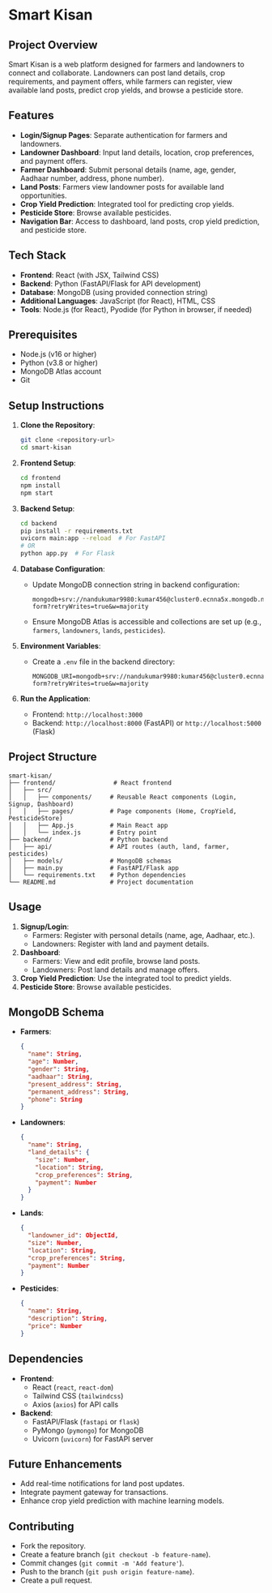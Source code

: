 # Smart Kisan

## Project Overview
Smart Kisan is a web platform designed for farmers and landowners to connect and collaborate. Landowners can post land details, crop requirements, and payment offers, while farmers can register, view available land posts, predict crop yields, and browse a pesticide store.

## Features
- **Login/Signup Pages**: Separate authentication for farmers and landowners.
- **Landowner Dashboard**: Input land details, location, crop preferences, and payment offers.
- **Farmer Dashboard**: Submit personal details (name, age, gender, Aadhaar number, address, phone number).
- **Land Posts**: Farmers view landowner posts for available land opportunities.
- **Crop Yield Prediction**: Integrated tool for predicting crop yields.
- **Pesticide Store**: Browse available pesticides.
- **Navigation Bar**: Access to dashboard, land posts, crop yield prediction, and pesticide store.

## Tech Stack
- **Frontend**: React (with JSX, Tailwind CSS)
- **Backend**: Python (FastAPI/Flask for API development)
- **Database**: MongoDB (using provided connection string)
- **Additional Languages**: JavaScript (for React), HTML, CSS
- **Tools**: Node.js (for React), Pyodide (for Python in browser, if needed)

## Prerequisites
- Node.js (v16 or higher)
- Python (v3.8 or higher)
- MongoDB Atlas account
- Git

## Setup Instructions
1. **Clone the Repository**:
   ```bash
   git clone <repository-url>
   cd smart-kisan
   ```

2. **Frontend Setup**:
   ```bash
   cd frontend
   npm install
   npm start
   ```

3. **Backend Setup**:
   ```bash
   cd backend
   pip install -r requirements.txt
   uvicorn main:app --reload  # For FastAPI
   # OR
   python app.py  # For Flask
   ```

4. **Database Configuration**:
   - Update MongoDB connection string in backend configuration:
     ```
     mongodb+srv://nandukumar9980:kumar456@cluster0.ecnna5x.mongodb.net/student-form?retryWrites=true&w=majority
     ```
   - Ensure MongoDB Atlas is accessible and collections are set up (e.g., `farmers`, `landowners`, `lands`, `pesticides`).

5. **Environment Variables**:
   - Create a `.env` file in the backend directory:
     ```
     MONGODB_URI=mongodb+srv://nandukumar9980:kumar456@cluster0.ecnna5x.mongodb.net/student-form?retryWrites=true&w=majority
     ```

6. **Run the Application**:
   - Frontend: `http://localhost:3000`
   - Backend: `http://localhost:8000` (FastAPI) or `http://localhost:5000` (Flask)

## Project Structure
```
smart-kisan/
├── frontend/                # React frontend
│   ├── src/
│   │   ├── components/     # Reusable React components (Login, Signup, Dashboard)
│   │   ├── pages/          # Page components (Home, CropYield, PesticideStore)
│   │   ├── App.js          # Main React app
│   │   └── index.js        # Entry point
├── backend/                # Python backend
│   ├── api/                # API routes (auth, land, farmer, pesticides)
│   ├── models/             # MongoDB schemas
│   ├── main.py             # FastAPI/Flask app
│   └── requirements.txt    # Python dependencies
└── README.md               # Project documentation
```

## Usage
1. **Signup/Login**:
   - Farmers: Register with personal details (name, age, Aadhaar, etc.).
   - Landowners: Register with land and payment details.
2. **Dashboard**:
   - Farmers: View and edit profile, browse land posts.
   - Landowners: Post land details and manage offers.
3. **Crop Yield Prediction**: Use the integrated tool to predict yields.
4. **Pesticide Store**: Browse available pesticides.

## MongoDB Schema
- **Farmers**:
  ```json
  {
    "name": String,
    "age": Number,
    "gender": String,
    "aadhaar": String,
    "present_address": String,
    "permanent_address": String,
    "phone": String
  }
  ```
- **Landowners**:
  ```json
  {
    "name": String,
    "land_details": {
      "size": Number,
      "location": String,
      "crop_preferences": String,
      "payment": Number
    }
  }
  ```
- **Lands**:
  ```json
  {
    "landowner_id": ObjectId,
    "size": Number,
    "location": String,
    "crop_preferences": String,
    "payment": Number
  }
  ```
- **Pesticides**:
  ```json
  {
    "name": String,
    "description": String,
    "price": Number
  }
  ```

## Dependencies
- **Frontend**:
  - React (`react`, `react-dom`)
  - Tailwind CSS (`tailwindcss`)
  - Axios (`axios`) for API calls
- **Backend**:
  - FastAPI/Flask (`fastapi` or `flask`)
  - PyMongo (`pymongo`) for MongoDB
  - Uvicorn (`uvicorn`) for FastAPI server

## Future Enhancements
- Add real-time notifications for land post updates.
- Integrate payment gateway for transactions.
- Enhance crop yield prediction with machine learning models.

## Contributing
- Fork the repository.
- Create a feature branch (`git checkout -b feature-name`).
- Commit changes (`git commit -m 'Add feature'`).
- Push to the branch (`git push origin feature-name`).
- Create a pull request.


